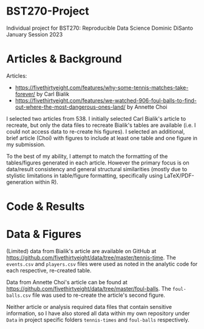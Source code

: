 # BST270-Project
Individual project for BST270: Reproducible Data Science
Dominic DiSanto
January Session 2023


# Articles & Background


Articles:
- https://fivethirtyeight.com/features/why-some-tennis-matches-take-forever/ by Carl Bialik
- https://fivethirtyeight.com/features/we-watched-906-foul-balls-to-find-out-where-the-most-dangerous-ones-land/ by Annette Choi

I selected two articles from 538. I initially selected Carl Bialik's article to recreate, but only the data files to recreate Bialik's tables are available (i.e. I could not access data to re-create his figures). I selected an additional, brief article (Choi) with figures to include at least one table and one figure in my submission.

To the best of my ability, I attempt to match the formatting of the tables/figures generated in each article. However the primary focus is on data/result consistency and general structural similarities (mostly due to stylistic limitations in table/figure formatting, specifically using LaTeX/PDF-generation within R).


# Code & Results



# Data & Figures

(Limited) data from Bialik's article are available on GitHub at https://github.com/fivethirtyeight/data/tree/master/tennis-time. The `events.csv` and `players.csv` files were used as noted in the analytic code for each respective, re-created table.

Data from Annette Choi's article can be found at https://github.com/fivethirtyeight/data/tree/master/foul-balls. The `foul-balls.csv` file was used to re-create the article's second figure.

Neither article or analysis required data files that contain sensitive information, so I have also stored all data within my own repository under `Data` in project specific folders `tennis-times` and `foul-balls` respectively.
